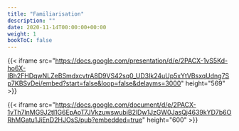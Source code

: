 ```yaml
---
title: "Familiarisation"
description: ""
date: 2020-11-14T00:00:00+00:00
weight: 1
bookToC: false
---
```


{{< iframe src="https://docs.google.com/presentation/d/e/2PACX-1vS5Kd-ho6X-IBh2FHDqwNLZeBSmdxcvtrA8D9VS42sq0_UD3Ik24uUp5xYtVBsxqUdng7Sp7KBSvDei/embed?start=false&loop=false&delayms=3000" height="569" >}}

{{< iframe src="https://docs.google.com/document/d/e/2PACX-1vTh7lnMG9J2tl1G6EpAoT7JVkzuwswubiB2lDw1JzGW0JasQj4639kYD7b6ORhMGatu1JiEnD2HJOsS/pub?embedded=true" height="600" >}}
